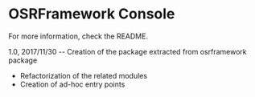 OSRFramework Console
====================

For more information, check the README.

1.0, 2017/11/30 -- Creation of the package extracted from osrframework package
- Refactorization of the related modules
- Creation of ad-hoc entry points
